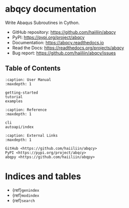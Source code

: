 # abqcy documentation

Write Abaqus Subroutines in Cython.

- GitHub repository: <https://github.com/haiiliin/abqcy>
- PyPI: <https://pypi.org/project/abqcy>
- Documentation: <https://abqcy.readthedocs.io>
- Read the Docs: <https://readthedocs.org/projects/abqcy>
- Bug report: <https://github.com/haiiliin/abqcy/issues>

## Table of Contents

```{toctree}
:caption: User Manual
:maxdepth: 1

getting-started
tutorial
examples
```

```{toctree}
:caption: Reference
:maxdepth: 1

cli
autoapi/index
```

```{toctree}
:caption: External Links
:maxdepth: 1

GitHub <https://github.com/haiiliin/abqcy>
PyPI <https://pypi.org/project/abqcy>
abqpy <https://github.com/haiiliin/abqpy>
```

# Indices and tables

- {ref}`genindex`
- {ref}`modindex`
- {ref}`search`

